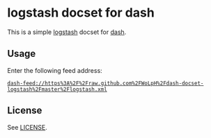 # logstash docset for dash

This is a simple [logstash](http://logstash.net) docset for [dash](http://kapeli.com/dash).

## Usage

Enter the following feed address:

[`dash-feed://https%3A%2F%2Fraw.github.com%2FWoLpH%2Fdash-docset-logstash%2Fmaster%2Flogstash.xml`](dash-feed://https%3A%2F%2Fraw.github.com%2FWoLpH%2Fdash-docset-logstash%2Fmaster%2Flogstash.xml)

## License

See [LICENSE](LICENSE).

